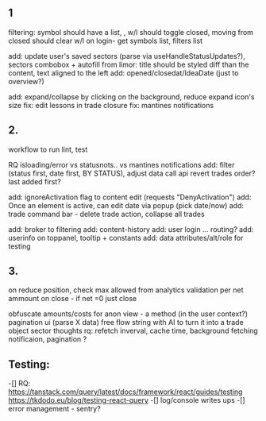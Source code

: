 ## 1

filtering: symbol should have a list, , w/l should toggle closed, moving from closed should clear w/l
on login- get symbols list, filters list

add: update user's saved sectors (parse via useHandleStatusUpdates?), sectors combobox + autofill
from limor: title should be styled diff than the content, text aligned to the left
add: opened/closedat/IdeaDate (just to overview?)

add: expand/collapse by clicking on the background, reduce expand icon's size
fix: edit lessons in trade closure
fix: mantines notifications

## 2.

workflow to run lint, test

RQ isloading/error vs statusnots.. vs mantines notifications
add: filter (status first, date first, BY STATUS), adjust data call api
revert trades order? last added first?

add: ignoreActivation flag to content edit (requests "DenyActivation")
add: Once an element is active, can edit date via popup (pick date/now)
add: trade command bar - delete trade action, collapse all trades

add: broker to filtering
add: content-history
add: user login ... routing?
add: userinfo on toppanel, tooltip + constants
add: data attributes/alt/role for testing

## 3.

on reduce position, check max allowed from analytics
validation per net ammount on close - if net =0 just close

obfuscate amounts/costs for anon view - a method (in the user context?)
pagination ui (parse X data)
free flow string with AI to turn it into a trade object
sector thoughts
rq: refetch inverval, cache time, background fetching notificaion, pagination ?

## Testing:

-[] RQ: https://tanstack.com/query/latest/docs/framework/react/guides/testing
https://tkdodo.eu/blog/testing-react-query
-[] log/console writes ups
-[] error management - sentry?
